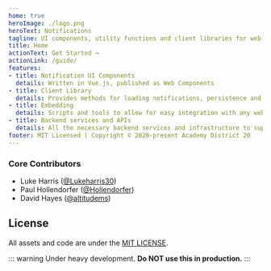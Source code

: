 ```yaml
---
home: true
heroImage: ./logo.png
heroText: Notifications
tagline: UI components, utility functions and client libraries for web-based notifications systems
title: Home
actionText: Get Started →
actionLink: /guide/
features:
- title: Notification UI Components
  details: Written in Vue.js, published as Web Components
- title: Client Library
  details: Provides methods for loading notifications, persistence and state
- title: Embedding
  details: Scripts and tools to allow for easy integration with any web-based application or website
- title: Backend services and APIs
  details: All the necessary backend services and infrastructure to support a notification system
footer: MIT Licensed | Copyright © 2020-present Academy District 20
---
```


### Core Contributors

- Luke Harris ([@Lukeharris30](https://github.com/Lukeharris30))
- Paul Hollendorfer ([@Hollendorfer](https://github.com/Hollendorfer))
- David Hayes ([@altitudems](https://github.com/altitudems))

## License

All assets and code are under the [MIT LICENSE](https://github.com/academydistrict20/notifications/blob/master/LICENSE).

::: warning Under heavy development.
**Do NOT use this in production.**
:::
